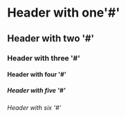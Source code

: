 # Header with one'#'

## Header with two '#'

### Header with three '#'

#### Header with four '#'

##### Header with five '#'

###### Header with six '#'
